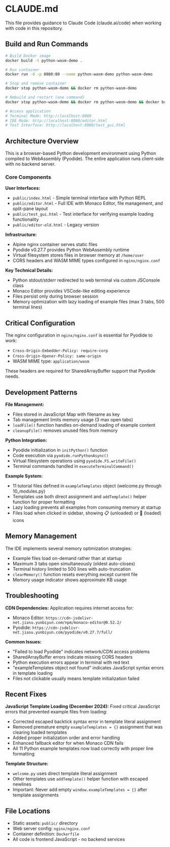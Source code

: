 # CLAUDE.md

This file provides guidance to Claude Code (claude.ai/code) when working with code in this repository.

## Build and Run Commands

```bash
# Build Docker image
docker build -t python-wasm-demo .

# Run container
docker run -d -p 8080:80 --name python-wasm-demo python-wasm-demo

# Stop and remove container
docker stop python-wasm-demo && docker rm python-wasm-demo

# Rebuild and restart (one command)
docker stop python-wasm-demo && docker rm python-wasm-demo && docker build -t python-wasm-demo . && docker run -d --name python-wasm-demo -p 8080:80 python-wasm-demo

# Access application
# Terminal Mode: http://localhost:8080
# IDE Mode: http://localhost:8080/editor.html
# Test Interface: http://localhost:8080/test_gui.html
```

## Architecture Overview

This is a browser-based Python development environment using Python compiled to WebAssembly (Pyodide). The entire application runs client-side with no backend server.

### Core Components

**User Interfaces:**
- `public/index.html` - Simple terminal interface with Python REPL
- `public/editor.html` - Full IDE with Monaco Editor, file management, and split-pane layout
- `public/test_gui.html` - Test interface for verifying example loading functionality
- `public/editor-old.html` - Legacy version

**Infrastructure:**
- Alpine nginx container serves static files
- Pyodide v0.27.7 provides Python WebAssembly runtime
- Virtual filesystem stores files in browser memory at `/home/user`
- CORS headers and WASM MIME types configured in `nginx/nginx.conf`

**Key Technical Details:**
- Python stdout/stderr redirected to web terminal via custom JSConsole class
- Monaco Editor provides VSCode-like editing experience
- Files persist only during browser session
- Memory optimization with lazy loading of example files (max 3 tabs, 500 terminal lines)

## Critical Configuration

The nginx configuration in `nginx/nginx.conf` is essential for Pyodide to work:
- `Cross-Origin-Embedder-Policy: require-corp`
- `Cross-Origin-Opener-Policy: same-origin`
- WASM MIME type: `application/wasm`

These headers are required for SharedArrayBuffer support that Pyodide needs.

## Development Patterns

**File Management:**
- Files stored in JavaScript Map with filename as key
- Tab management limits memory usage (3 max open tabs)
- `loadFile()` function handles on-demand loading of example content
- `cleanupFile()` removes unused files from memory

**Python Integration:**
- Pyodide initialization in `initPython()` function
- Code execution via `pyodide.runPythonAsync()`
- Virtual filesystem operations using `pyodide.FS.writeFile()`
- Terminal commands handled in `executeTerminalCommand()`

**Example System:**
- 11 tutorial files defined in `exampleTemplates` object (welcome.py through 10_modules.py)
- Templates use both direct assignment and `addTemplate()` helper function for proper formatting
- Lazy loading prevents all examples from consuming memory at startup
- Files load when clicked in sidebar, showing 📋 (unloaded) or 📄 (loaded) icons

## Memory Management

The IDE implements several memory optimization strategies:
- Example files load on-demand rather than at startup
- Maximum 3 tabs open simultaneously (oldest auto-closes)
- Terminal history limited to 500 lines with auto-truncation
- `clearMemory()` function resets everything except current file
- Memory usage indicator shows approximate KB usage

## Troubleshooting

**CDN Dependencies:**
Application requires internet access for:
- Monaco Editor: `https://cdn-jsdelivr-net.jiasu.yunbiyun.com/npm/monaco-editor@0.52.2/`
- Pyodide: `https://cdn-jsdelivr-net.jiasu.yunbiyun.com/pyodide/v0.27.7/full/`

**Common Issues:**
- "Failed to load Pyodide" indicates network/CDN access problems
- SharedArrayBuffer errors indicate missing CORS headers
- Python execution errors appear in terminal with red text
- "exampleTemplates object not found" indicates JavaScript syntax errors in template loading
- Files not clickable usually means template initialization failed

## Recent Fixes

**JavaScript Template Loading (December 2024):**
Fixed critical JavaScript errors that prevented example files from loading:
- Corrected escaped backtick syntax error in template literal assignment
- Removed premature empty `exampleTemplates = {}` assignment that was clearing loaded templates
- Added proper initialization order and error handling
- Enhanced fallback editor for when Monaco CDN fails
- All 11 Python example templates now load correctly with proper line formatting

**Template Structure:**
- `welcome.py` uses direct template literal assignment
- Other templates use `addTemplate()` helper function with escaped newlines
- Important: Never add empty `window.exampleTemplates = {}` after template assignments

## File Locations

- Static assets: `public/` directory
- Web server config: `nginx/nginx.conf`
- Container definition: `Dockerfile`
- All code is frontend JavaScript - no backend services